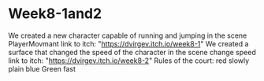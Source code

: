 # Week8-1and2

We created a new character capable of running and jumping in the scene PlayerMovmant link to itch: "https://dvirgev.itch.io/week8-1"
We created a surface that changed the speed of the character in the scene change speed link to itch: "https://dvirgev.itch.io/week8-2"
Rules of the court:
red slowly
plain blue
Green fast

